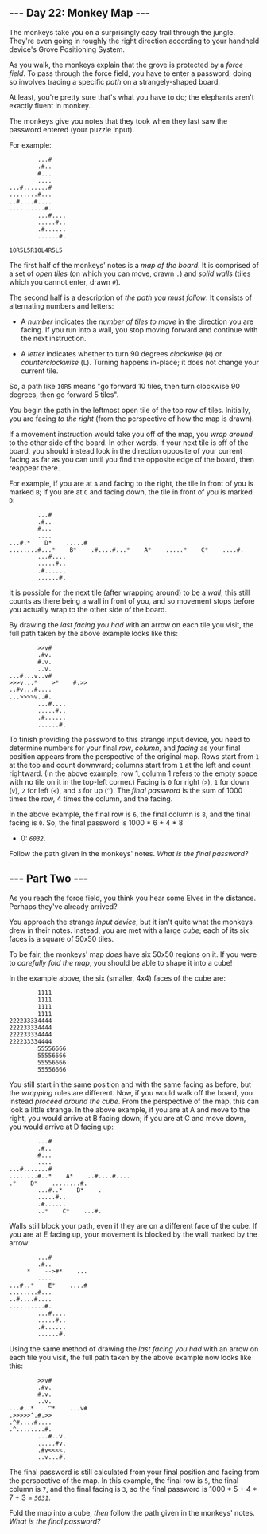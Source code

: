 ## --- Day 22: Monkey Map --- ##

The monkeys take you on a surprisingly easy trail through the jungle.
They're even going in roughly the right direction according to your
handheld device's Grove Positioning System.

As you walk, the monkeys explain that the grove is protected by a *force
field*. To pass through the force field, you have to enter a password;
doing so involves tracing a specific *path* on a strangely-shaped
board.

At least, you're pretty sure that's what you have to do; the elephants
aren't exactly fluent in monkey.

The monkeys give you notes that they took when they last saw the
password entered (your puzzle input).

For example:

            ...#
            .#..
            #...
            ....
    ...#.......#
    ........#...
    ..#....#....
    ..........#.
            ...#....
            .....#..
            .#......
            ......#.
    
    10R5L5R10L4R5L5

The first half of the monkeys' notes is a *map of the board*. It is
comprised of a set of *open tiles* (on which you can move, drawn `.`)
and *solid walls* (tiles which you cannot enter, drawn `#`).

The second half is a description of *the path you must follow*. It
consists of alternating numbers and letters:

  * A *number* indicates the *number of tiles to move* in the direction
    you are facing. If you run into a wall, you stop moving forward and
    continue with the next instruction.

  * A *letter* indicates whether to turn 90 degrees *clockwise* (`R`)
    or *counterclockwise* (`L`). Turning happens in-place; it does not
    change your current tile.

So, a path like `10R5` means "go forward 10 tiles, then turn clockwise
90 degrees, then go forward 5 tiles".

You begin the path in the leftmost open tile of the top row of tiles.
Initially, you are facing *to the right* (from the perspective of how
the map is drawn).

If a movement instruction would take you off of the map, you *wrap
around* to the other side of the board. In other words, if your next
tile is off of the board, you should instead look in the direction
opposite of your current facing as far as you can until you find the
opposite edge of the board, then reappear there.

For example, if you are at `A` and facing to the right, the tile in
front of you is marked `B`; if you are at `C` and facing down, the tile
in front of you is marked `D`:

            ...#
            .#..
            #...
            ....
    ...#.*    D*    .....#
    ........#...*    B*    .#....#...*    A*    .....*    C*    ....#.
            ...#....
            .....#..
            .#......
            ......#.

It is possible for the next tile (after wrapping around) to be a *wall*;
this still counts as there being a wall in front of you, and so
movement stops before you actually wrap to the other side of the board.

By drawing the *last facing you had* with an arrow on each tile you
visit, the full path taken by the above example looks like this:

            >>v#    
            .#v.    
            #.v.    
            ..v.    
    ...#...v..v#    
    >>>v...*    >*    #.>>    
    ..#v...#....    
    ...>>>>v..#.    
            ...#....
            .....#..
            .#......
            ......#.

To finish providing the password to this strange input device, you need
to determine numbers for your final *row*, *column*, and *facing* as
your final position appears from the perspective of the original map.
Rows start from `1` at the top and count downward; columns start from `1`
at the left and count rightward. (In the above example, row 1, column 1
refers to the empty space with no tile on it in the top-left corner.)
Facing is `0` for right (`>`), `1` for down (`v`), `2` for left (`<`),
and `3` for up (`^`). The *final password* is the sum of 1000 times the
row, 4 times the column, and the facing.

In the above example, the final row is `6`, the final column is `8`,
and the final facing is `0`. So, the final password is 1000 * 6 + 4 * 8
+ 0: *`6032`*.

Follow the path given in the monkeys' notes. *What is the final
password?*

## --- Part Two --- ##

As you reach the force field, you think you hear some Elves in the
distance. Perhaps they've already arrived?

You approach the strange *input device*, but it isn't quite what the
monkeys drew in their notes. Instead, you are met with a large *cube*;
each of its six faces is a square of 50x50 tiles.

To be fair, the monkeys' map *does* have six 50x50 regions on it. If
you were to *carefully fold the map*, you should be able to shape it
into a cube!

In the example above, the six (smaller, 4x4) faces of the cube are:

            1111
            1111
            1111
            1111
    222233334444
    222233334444
    222233334444
    222233334444
            55556666
            55556666
            55556666
            55556666

You still start in the same position and with the same facing as
before, but the *wrapping* rules are different. Now, if you would walk
off the board, you instead *proceed around the cube*. From the
perspective of the map, this can look a little strange. In the above
example, if you are at A and move to the right, you would arrive at B
facing down; if you are at C and move down, you would arrive at D
facing up:

            ...#
            .#..
            #...
            ....
    ...#.......#
    ........#..*    A*    ..#....#....
    .*    D*    ........#.
            ...#..*    B*    .
            .....#..
            .#......
            ..*    C*    ...#.

Walls still block your path, even if they are on a different face of
the cube. If you are at E facing up, your movement is blocked by the
wall marked by the arrow:

            ...#
            .#..
         *    -->#*    ...
            ....
    ...#..*    E*    ....#
    ........#...
    ..#....#....
    ..........#.
            ...#....
            .....#..
            .#......
            ......#.

Using the same method of drawing the *last facing you had* with an
arrow on each tile you visit, the full path taken by the above example
now looks like this:

            >>v#    
            .#v.    
            #.v.    
            ..v.    
    ...#..*    ^*    ...v#    
    .>>>>>^.#.>>    
    .^#....#....    
    .^........#.    
            ...#..v.
            .....#v.
            .#v<<<<.
            ..v...#.

The final password is still calculated from your final position and
facing from the perspective of the map. In this example, the final row
is `5`, the final column is `7`, and the final facing is `3`, so the
final password is 1000 * 5 + 4 * 7 + 3 = *`5031`*.

Fold the map into a cube, *then* follow the path given in the monkeys'
notes. *What is the final password?*
